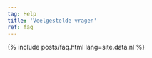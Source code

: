 ```yaml
---
tag: Help
title: 'Veelgestelde vragen'
ref: faq
---
```


{% include posts/faq.html lang=site.data.nl %}

